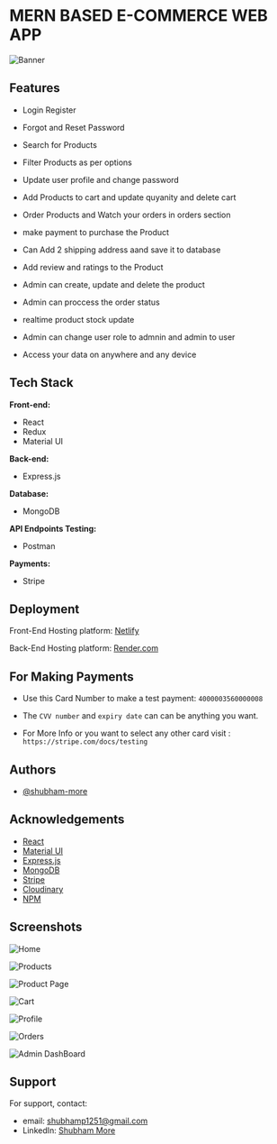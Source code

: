 # **MERN BASED E-COMMERCE WEB APP**

![Banner](./frontend/src/images/readme_img/Banner.png)

## Features

- Login Register

- Forgot and Reset Password

- Search for Products

- Filter Products as per options

- Update user profile and change password

- Add Products to cart and update quyanity and delete cart

- Order Products and Watch your orders in orders section

- make payment to purchase the Product

- Can Add 2 shipping address aand save it to database

- Add review and ratings to the Product

- Admin can create, update and delete the product

- Admin can proccess the order status

- realtime product stock update

- Admin can change user role to admnin and admin to user

- Access your data on anywhere and any device

## Tech Stack

**Front-end:**

- React
- Redux
- Material UI

**Back-end:**

- Express.js

**Database:**

- MongoDB

**API Endpoints Testing:**

- Postman

**Payments:**

- Stripe

## Deployment

Front-End Hosting platform: [Netlify](https://app.netlify.com/)

Back-End Hosting platform: [Render.com](https://render.com/)

## For Making Payments

- Use this Card Number to make a test payment: `4000003560000008`

- The `CVV number` and `expiry date` can can be anything you want.

- For More Info or you want to select any other card visit : `https://stripe.com/docs/testing`

## Authors

- [@shubham-more](https://github.com/shubhammore1251/)

## Acknowledgements

- [React](https://react.dev/)
- [Material UI](https://mui.com/)
- [Express.js](https://expressjs.com/)
- [MongoDB](https://www.mongodb.com/atlas/database)
- [Stripe](https://stripe.com/in)
- [Cloudinary](https://cloudinary.com/)
- [NPM](https://www.npmjs.com/)

## Screenshots

![Home](./frontend/src/images/readme_img/Home.png)

![Products](./frontend/src/images/readme_img/products.png)

![Product Page](./frontend/src/images/readme_img/products-page.png)

![Cart](./frontend/src/images/readme_img/cart.png)

![Profile](./frontend/src/images/readme_img/Profile.png)

![Orders](./frontend/src/images/readme_img/orders.png)

![Admin DashBoard](./frontend/src/images/readme_img/Dashboard.png)

## Support

For support, contact:

- email: shubhamp1251@gmail.com
- LinkedIn: [Shubham More](https://www.linkedin.com/in/shubham-more1251/)
